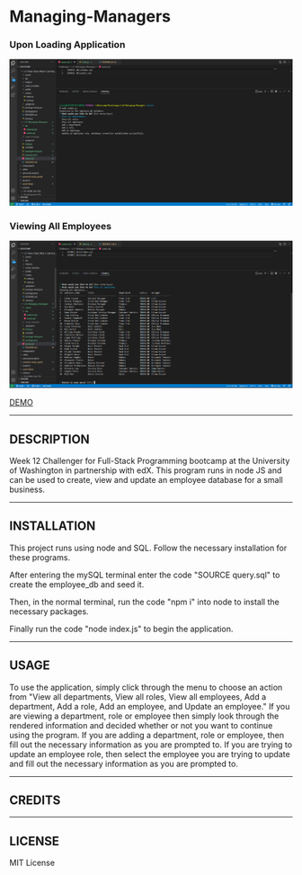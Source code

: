 # Managing-Managers

### Upon Loading Application
![Webpage Preview](./assets/appstart.png)

###  Viewing All Employees
![Preview of launched App](./assets/viewemployee.png)

[DEMO](https://www.loom.com/share/9f1102d021f44ba5b132bfe7b0636f6c)


---

## DESCRIPTION

Week 12 Challenger for Full-Stack Programming bootcamp at the University of Washington in partnership with edX. This program runs in node JS and can be used to create, view and update an employee database for a small business. 

---

## INSTALLATION 

This project runs using node and SQL. Follow the necessary installation for these programs. 

After entering the mySQL terminal enter the code "SOURCE query.sql" to create the employee_db and seed it. 

Then, in the normal terminal, run the code "npm i" into node to install the necessary packages.

Finally run the code "node index.js" to begin the application. 

---

## USAGE

To use the application, simply click through the menu to choose an action from "View all departments, View all roles, View all employees, Add a department, Add a role, Add an employee, and Update an employee." If you are viewing a department, role or employee then simply look through the rendered information and decided whether or not you want to continue using the program. If you are adding a department, role or employee, then fill out the necessary information as you are prompted to. If you are trying to update an employee role, then select the employee you are trying to update and fill out the necessary information as you are prompted to. 

---

## CREDITS 

---

## LICENSE 

MIT License 
